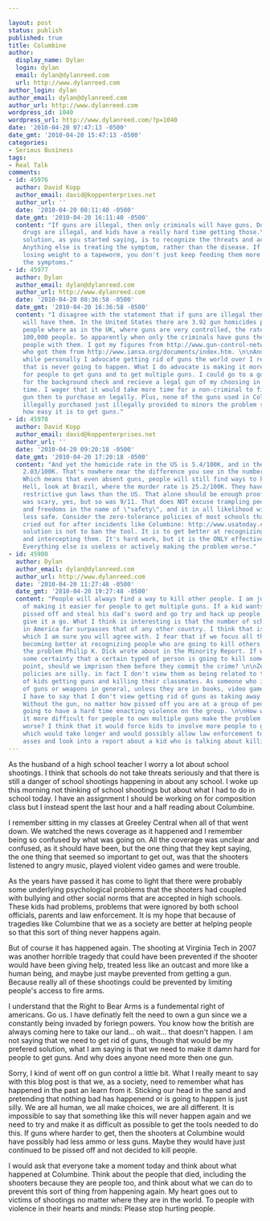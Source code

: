 ```yaml
---

layout: post
status: publish
published: true
title: Columbine
author:
  display_name: Dylan
  login: dylan
  email: dylan@dylanreed.com
  url: http://www.dylanreed.com
author_login: dylan
author_email: dylan@dylanreed.com
author_url: http://www.dylanreed.com
wordpress_id: 1040
wordpress_url: http://www.dylanreed.com/?p=1040
date: '2010-04-20 07:47:13 -0500'
date_gmt: '2010-04-20 15:47:13 -0500'
categories:
- Serious Business
tags:
- Real Talk
comments:
- id: 45976
  author: David Kopp
  author_email: david@koppenterprises.net
  author_url: ''
  date: '2010-04-20 08:11:40 -0500'
  date_gmt: '2010-04-20 16:11:40 -0500'
  content: "If guns are illegal, then only criminals will have guns. Don't forget,
    drugs are illegal, and kids have a really hard time getting those.\r\n\r\nThe
    solution, as you started saying, is to recognize the threats and act on them.
    Anything else is treating the symptom, rather than the disease. If someone is
    losing weight to a tapeworm, you don't just keep feeding them more food to hide
    the symptoms."
- id: 45977
  author: Dylan
  author_email: dylan@dylanreed.com
  author_url: http://www.dylanreed.com
  date: '2010-04-20 08:36:58 -0500'
  date_gmt: '2010-04-20 16:36:58 -0500'
  content: "I disagree with the statement that if guns are illegal then only criminals
    will have them. In the United States there are 3.92 gun homicides per 100,000
    people where as in the UK, where guns are very controlled, the rate is .1 per
    100,000 people. So apparently when only the criminals have guns they don't kill
    people with them. I got my figures from http://www.gun-control-network.org/GF10.htm
    who got them from http://www.iansa.org/documents/index.htm. \n\nAnd
    while personally I advocate getting rid of guns the world over I realize that
    that is never going to happen. What I do advocate is making it more difficult
    for people to get guns and to get multiple guns. I could go to a gun store, apply
    for the background check and recieve a legal gun of my choosing in very little
    time. I wager that it would take more time for a non-criminal to find an illegal
    gun then to purchase on legally. Plus, none of the guns used in Columbine where
    illegally purchased just illegally provided to minors the problem still lies in
    how easy it is to get guns."
- id: 45978
  author: David Kopp
  author_email: david@koppenterprises.net
  author_url: ''
  date: '2010-04-20 09:20:18 -0500'
  date_gmt: '2010-04-20 17:20:18 -0500'
  content: "And yet the homicide rate in the US is 5.4/100K, and in the UK it's
    2.03/100K. That's nowhere near the difference you see in the numbers you listed.
    Which means that even absent guns, people will still find ways to kill each other.
    Hell, look at Brazil, where the murder rate is 25.2/100K. They have MUCH more
    restrictive gun laws than the US. That alone should be enough proof.\r\n\r\nColumbine
    was scary, yes, but so was 9/11. That does NOT excuse trampling people's rights
    and freedoms in the name of \"safety\", and it in all likelihood will make us
    less safe. Consider the zero-tolerance policies of most schools that people have
    cried out for after incidents like Columbine: http://www.usatoday.com/news/education/2006-08-09-zero-tolerance_x.htm\r\n\r\nThe
    solution is not to ban the tool. It is to get better at recognizing the problems
    and intercepting them. It's hard work, but it is the ONLY effective thing to do.
    Everything else is useless or actively making the problem worse."
- id: 45980
  author: Dylan
  author_email: dylan@dylanreed.com
  author_url: http://www.dylanreed.com
  date: '2010-04-20 11:27:48 -0500'
  date_gmt: '2010-04-20 19:27:48 -0500'
  content: "People will always find a way to kill other people. I am just not a fan
    of making it easier for people to get multiple guns. If a kid wants to get all
    pissed off and steal his dad's sword and go try and hack up people, by all means
    give it a go. What I think is interesting is that the number of school shootings
    in America far surpasses that of any other country. I think that is a problem,
    which I am sure you will agree with. I fear that if we focus all this energy on
    becoming better at recognizing people who are going to kill others we run into
    the problem Philip K. Dick wrote about in the Minority Report. If we can say with
    some certainty that a certain typed of person is going to kill someone at some
    point, should we imprison them before they commit the crime? \n\nZero Tolerance
    policies are silly. in fact I don't view them as being related to the problem
    of kids getting guns and killing their classmates. As someone who is not a fan
    of guns or weapons in general, unless they are in books, video games or movies,
    I have to say that I don't view getting rid of guns as taking away just the tools.
    Without the gun, no matter how pissed off you are at a group of people you are
    going to have a hard time enacting violence on the group. \n\nHow would making
    it more difficult for people to own multiple guns make the problem of school shootings
    worse? I think that it would force kids to involve more people to get their weapons,
    which would take longer and would possibly allow law enforcement to get off their
    asses and look into a report about a kid who is talking about killing his classmates."
---
```


As the husband of a high school teacher I worry a lot about school shootings. I think that schools do not take threats seriously and that there is still a danger of school shootings happening in about any school. I woke up this morning not thinking of school shootings but about what I had to do in school today. I have an assignment I should be working on for composition class but I instead spent the last hour and a half reading about Columbine.

I remember sitting in my classes at Greeley Central when all of that went down. We watched the news coverage as it happened and I remember being so confused by what was going on. All the coverage was unclear and confused, as it should have been, but the one thing that they kept saying, the one thing that seemed so important to get out, was that the shooters listened to angry music, played violent video games and were trouble.

As the years have passed it has come to light that there were probably some underlying psychological problems that the shooters had coupled with bullying and other social norms that are accepted in high schools. These kids had problems, problems that were ignored by both school officials, parents and law enforcement. It is my hope that because of tragedies like Columbine that we as a society are better at helping people so that this sort of thing never happens again.

But of course it has happened again. The shooting at Virginia Tech in 2007 was another horrible tragedy that could have been prevented if the shooter would have been giving help, treated less like an outcast and more like a human being, and maybe just maybe prevented from getting a gun. Because really all of these shootings could be prevented by limiting people's access to fire arms.

I understand that the Right to Bear Arms is a fundemental right of americans. Go us. I have definatly felt the need to own a gun since we a constantly being invaded by foriegn powers. You know how the british are always coming here to take our land... oh wait... that doesn't happen. I am not saying that we need to get rid of guns, though that would be my prefered solution, what I am saying is that we need to make it damn hard for people to get guns. And why does anyone need more then one gun.

Sorry, I kind of went off on gun control a little bit. What I really meant to say with this blog post is that we, as a society, need to remember what has happened in the past an learn from it. Sticking our head in the sand and pretending that nothing bad has happenend or is going to happen is just silly. We are all human, we all make choices, we are all different. It is impossible to say that something like this will never happen again and we need to try and make it as difficult as possible to get the tools needed to do this.  If guns where harder to get, then the shooters at Columbine would have possibly had less ammo or less guns. Maybe they would have just continued to be pissed off and not decided to kill people.

I would ask that everyone take a moment today and think about what happened at Columbine. Think about the people that died, including the shooters because they are people too, and think about what we can do to prevent this sort of thing from happening again. My heart goes out to victims of shootings no matter where they are in the world. To people with violence in their hearts and minds: Please stop hurting people.
